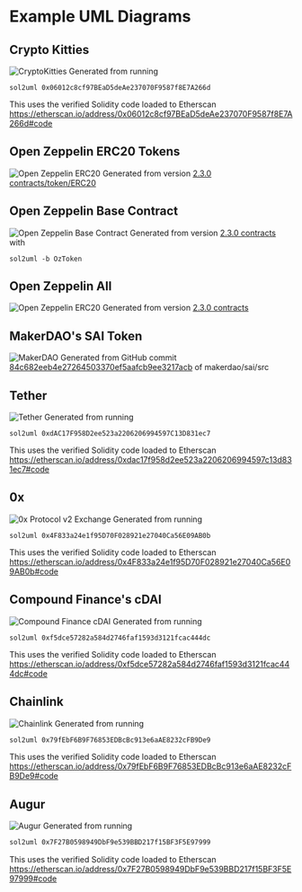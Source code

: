 # Example UML Diagrams

## Crypto Kitties
![CryptoKitties](./cryptoKitties.svg)
Generated from running
```
sol2uml 0x06012c8cf97BEaD5deAe237070F9587f8E7A266d
```
This uses the verified Solidity code loaded to Etherscan https://etherscan.io/address/0x06012c8cf97BEaD5deAe237070F9587f8E7A266d#code

## Open Zeppelin ERC20 Tokens
![Open Zeppelin ERC20](./OpenZeppelinERC20.svg)
Generated from version [2.3.0 contracts/token/ERC20](https://github.com/OpenZeppelin/openzeppelin-solidity/tree/v2.3.0/contracts/token/ERC20)

## Open Zeppelin Base Contract
![Open Zeppelin Base Contract](./OzToken.svg)
Generated from version [2.3.0 contracts](https://github.com/OpenZeppelin/openzeppelin-solidity/tree/v2.3.0/contracts) with
```base
sol2uml -b OzToken
```

## Open Zeppelin All
![Open Zeppelin ERC20](./OpenZeppelinAll.svg)
Generated from version [2.3.0 contracts](https://github.com/OpenZeppelin/openzeppelin-solidity/tree/v2.3.0/contracts)

## MakerDAO's SAI Token
![MakerDAO](./MakerDAO_SAI.svg)
Generated from GitHub commit [84c682eeb4e27264503370ef5aafcb9ee3217acb](https://github.com/makerdao/sai/tree/84c682eeb4e27264503370ef5aafcb9ee3217acb/src) of makerdao/sai/src

## Tether
![Tether](./tether.svg)
Generated from running
```
sol2uml 0xdAC17F958D2ee523a2206206994597C13D831ec7
```
This uses the verified Solidity code loaded to Etherscan https://etherscan.io/address/0xdac17f958d2ee523a2206206994597c13d831ec7#code

## 0x
![0x Protocol v2 Exchange](./0xv2.svg)
Generated from running
```
sol2uml 0x4F833a24e1f95D70F028921e27040Ca56E09AB0b
```
This uses the verified Solidity code loaded to Etherscan https://etherscan.io/address/0x4F833a24e1f95D70F028921e27040Ca56E09AB0b#code

## Compound Finance's cDAI
![Compound Finance cDAI](./cDAI.svg)
Generated from running
```
sol2uml 0xf5dce57282a584d2746faf1593d3121fcac444dc
```
This uses the verified Solidity code loaded to Etherscan https://etherscan.io/address/0xf5dce57282a584d2746faf1593d3121fcac444dc#code

## Chainlink
![Chainlink](./chainlink.svg)
Generated from running
```bash
sol2uml 0x79fEbF6B9F76853EDBcBc913e6aAE8232cFB9De9
```
This uses the verified Solidity code loaded to Etherscan https://etherscan.io/address/0x79fEbF6B9F76853EDBcBc913e6aAE8232cFB9De9#code

## Augur
![Augur](./augur.svg)
Generated from running
```bash
sol2uml 0x7F27B0598949DbF9e539BBD217f15BF3F5E97999
```
This uses the verified Solidity code loaded to Etherscan https://etherscan.io/address/0x7F27B0598949DbF9e539BBD217f15BF3F5E97999#code
